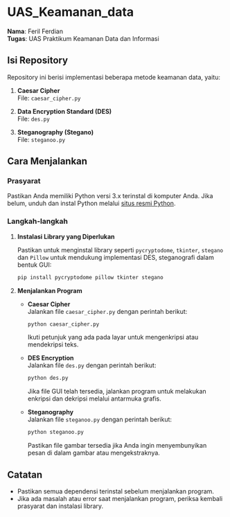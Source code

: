 # UAS_Keamanan_data

**Nama**: Feril Ferdian  
**Tugas**: UAS Praktikum Keamanan Data dan Informasi

## Isi Repository

Repository ini berisi implementasi beberapa metode keamanan data, yaitu:

1. **Caesar Cipher**  
   File: `caesar_cipher.py`
   
2. **Data Encryption Standard (DES)**  
   File: `des.py`

3. **Steganography (Stegano)**  
   File: `steganoo.py`

## Cara Menjalankan

### Prasyarat

Pastikan Anda memiliki Python versi 3.x terinstal di komputer Anda. Jika belum, unduh dan instal Python melalui [situs resmi Python](https://www.python.org/).

### Langkah-langkah

1. **Instalasi Library yang Diperlukan**

   Pastikan untuk menginstal library seperti `pycryptodome`, `tkinter`, `stegano` dan `Pillow` untuk mendukung implementasi DES, steganografi dalam bentuk GUI:
   ```bash
   pip install pycryptodome pillow tkinter stegano
   ```

2. **Menjalankan Program**

   - **Caesar Cipher**  
     Jalankan file `caesar_cipher.py` dengan perintah berikut:
     ```bash
     python caesar_cipher.py
     ```
     Ikuti petunjuk yang ada pada layar untuk mengenkripsi atau mendekripsi teks.

   - **DES Encryption**  
     Jalankan file `des.py` dengan perintah berikut:
     ```bash
     python des.py
     ```
     Jika file GUI telah tersedia, jalankan program untuk melakukan enkripsi dan dekripsi melalui antarmuka grafis.

   - **Steganography**  
     Jalankan file `steganoo.py` dengan perintah berikut:
     ```bash
     python steganoo.py
     ```
     Pastikan file gambar tersedia jika Anda ingin menyembunyikan pesan di dalam gambar atau mengekstraknya.

## Catatan

- Pastikan semua dependensi terinstal sebelum menjalankan program.
- Jika ada masalah atau error saat menjalankan program, periksa kembali prasyarat dan instalasi library.

